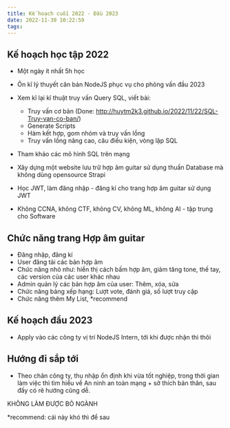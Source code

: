 ```yaml
---
title: Kế hoạch cuối 2022 - Đầu 2023
date: 2022-11-30 10:22:59
tags:
---
```


## Kế hoạch học tập 2022

- Một ngày ít nhất 5h học
- Ôn kĩ lý thuyết căn bản NodeJS phục vụ cho phỏng vấn đầu 2023
- Xem kĩ lại kĩ thuật truy vấn Query SQL, viết bài:
    - Truy vấn cơ bản (Done: http://huytm2k3.github.io/2022/11/22/SQL-Truy-van-co-ban/)
    - Generate Scripts
    - Hàm kết hợp, gom nhóm và truy vấn lồng
    - Truy vấn lồng nâng cao, câu điều kiện, vòng lặp SQL

- Tham khảo các mô hình SQL trên mạng
- Xây dựng một website lưu trữ hợp âm guitar sử dụng thuần Database mà không dùng opensource Strapi
- Học JWT, làm đăng nhập - đăng kí cho trang hợp âm guitar sử dụng JWT
- Không CCNA, không CTF, không CV, không ML, không AI - tập trung cho Software

## Chức năng trang Hợp âm guitar

- Đăng nhập, đăng kí
- User đăng tải các bản hợp âm
- Chức năng nhỏ như: hiển thị cách bấm hợp âm, giảm tăng tone, thế tay, các version của các user khác nhau
- Admin quản lý các bản hợp âm của user: Thêm, xóa, sửa
- Chức năng bảng xếp hạng: Lượt vote, đánh giá, số lượt truy cập
- Chức năng thêm My List, *recommend

## Kế hoạch đầu 2023

- Apply vào các công ty vị trí NodeJS Intern, tới khi được nhận thì thôi

## Hướng đi sắp tới

- Theo chân công ty, thu nhập ổn định khi vừa tốt nghiệp, trong thời gian làm việc thì tìm hiểu về An ninh an toàn mạng + sở thích bản thân, sau đấy có rẽ hướng cũng dễ.



KHÔNG LÀM ĐƯỢC BỎ NGÀNH

*recommend: cái này khó thì để sau

